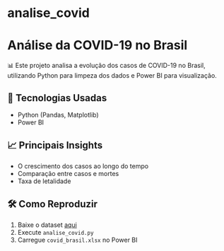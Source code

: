 # analise_covid
# Análise da COVID-19 no Brasil  

📊 Este projeto analisa a evolução dos casos de COVID-19 no Brasil, utilizando Python para limpeza dos dados e Power BI para visualização.  

## 📂 Tecnologias Usadas  
- Python (Pandas, Matplotlib)  
- Power BI  

## 📈 Principais Insights  
- O crescimento dos casos ao longo do tempo  
- Comparação entre casos e mortes  
- Taxa de letalidade  

## 🛠 Como Reproduzir  
1. Baixe o dataset [aqui](https://covid.ourworldindata.org/data/owid-covid-data.csv)  
2. Execute `analise_covid.py`  
3. Carregue `covid_brasil.xlsx` no Power BI  
